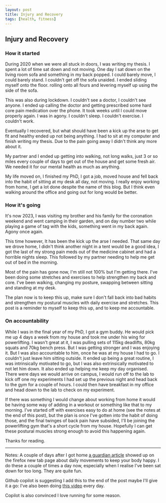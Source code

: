 ```yaml
---
layout: post
title: Injury and Recovery
tags: [health, fitness]
---
```


## Injury and Recovery

### How it started

During 2020 when we were all stuck in doors, I was writing my thesis. I spent a lot
of time sat down and not moving. One day I sat down on the living room sofa and something
in my back popped. I could barely move, I could barely stand. I couldn't get off the sofa
unaided. I ended sliding myself onto the floor. rolling onto all fours and levering myself up
using the side of the sofa.

This was also during lockdown. I couldn't see a doctor, I couldn't see anyone. I ended up
calling the doctor and getting prescribed some hard core pain medication over the phone.
It took weeks until I could move properly again. I was in agony. I couldn't sleep. I couldn't
exercise. I couldn't work.

Eventually I recovered, but what should have been a kick up the arse to get fit and healthy
ended up not being anything. I had to sit at my computer and finish writing my thesis. Due
to the pain going away I didn't think any more about it.

My partner and I ended up getting into walking, not long walks, just 3 or so miles every couple
of days to get out of the house and get some fresh air. We needed it for our mental health as
much as anything.

My life moved on, I finished my PhD, I got a job, moved house and fell back into the habit
of sitting at my desk all day, not moving. I really enjoy working from home, I get a lot done
despite the name of this blog. But I think even walking around the office and going out for
long would be better.

### How it's going

It's now 2023, I was visiting my brother and his family for the coronation weekend and went
camping in their garden, and on day number two while playing a game of tag with the kids,
something went in my back again. Agony once again.

This time however, It has been the kick up the arse I needed. That same day we drove home,
I didn't think another night in a tent would be a good idea, I got the last of my strong
pain meds out of the medicine cabinet and had a horrible nights sleep. This followed by my
partner needing to help me get out of bed in the morning.

Most of the pain has gone now, I'm still not 100% but I'm getting there. I've been doing
some stretches and exercises to help strengthen my back and core. I've been walking, changing
my posture, swapping between sitting and standing at my desk.

The plan now is to keep this up, make sure I don't fall back into bad habits and strengthen
my postural muscles with daily exercise and stretches.
This post is a reminder to myself to keep this up, and to keep me accountable.

### On accountability

While I was in the final year of my PhD, I got a gym buddy. He would pick me up
4 days a week from my house and took me under his wing for powerlifting. I wasn't
great at it, I was pulling sets of 115kg deadlifts, 80kg squats and 70kg bench press.
But I was getting stronger and I was enjoying it. But I was also accountable to him,
once he was at my house I had to go. I couldn't just leave him sitting outside.
It ended up being a great routine, I was intrinsically motivated to go, but I was also
extrinsically motivated to not let him down. It also ended up helping me keep my day
organised. There were days we would arrive on campus, I would run off to the lab to
kick off one my experiments I had set up the previous night and head back to the gym
for a couple of hours. I could then have breakfast in my office and head down to the
lab to check on my experiment.

If there was something I would change about working from home it would be having some
way of adding in a workout or something like that to my morning. I've started off
with exercises easy to do at home (see the notes at the end of this post), but the plan
is once I've gotten into the habit of doing those, and the final twinges of back pain
have subsided, I'll be joining the powerlifting gym that's a short cycle from my house.
Hopefully I can get these postural muscles strong enough to avoid this happening again.

Thanks for reading.

---

Notes:
A couple of days after I got home [a guardian article](https://www.theguardian.com/lifeandstyle/2023/apr/07/life-changing-daily-moves-that-will-keep-your-body-happy)
showed up on the firefox new tab page about daily movements to keep your body happy.
I do these a couple of times a day now, especially when I realise I've been sat down for
too long. They are quite fun.

Github copilot is suggesting I add this to the end of the post maybe I'll give it a go:
I've also been doing [this video](https://www.youtube.com/watch?v=4BOTvaRaDjI) every day.

Copilot is also convinced I love running for some reason.
